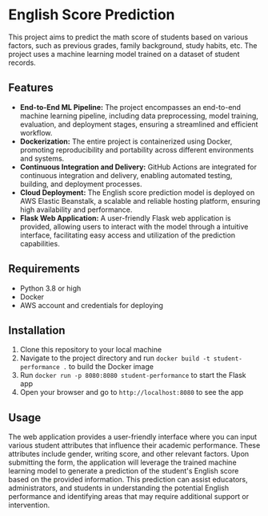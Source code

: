 # English Score Prediction
This project aims to predict the math score of students based on various factors, such as previous grades, family background, study habits, etc. The project uses a machine learning model trained on a dataset of student records.

## Features

- **End-to-End ML Pipeline:** The project encompasses an end-to-end machine learning pipeline, including data preprocessing, model training, evaluation, and deployment stages, ensuring a streamlined and efficient workflow.
- **Dockerization:** The entire project is containerized using Docker, promoting reproducibility and portability across different environments and systems.
- **Continuous Integration and Delivery:** GitHub Actions are integrated for continuous integration and delivery, enabling automated testing, building, and deployment processes.
- **Cloud Deployment:** The English score prediction model is deployed on AWS Elastic Beanstalk, a scalable and reliable hosting platform, ensuring high availability and performance.
- **Flask Web Application:** A user-friendly Flask web application is provided, allowing users to interact with the model through a intuitive interface, facilitating easy access and utilization of the prediction capabilities.


## Requirements

- Python 3.8 or high
- Docker
- AWS account and credentials for deploying 

## Installation

1. Clone this repository to your local machine
2. Navigate to the project directory and run `docker build -t student-performance .` to build the Docker image
3. Run `docker run -p 8080:8080 student-performance` to start the Flask app
4. Open your browser and go to `http://localhost:8080` to see the app

## Usage

The web application provides a user-friendly interface where you can input various student attributes that influence their academic performance. These attributes include gender, writing score, and other relevant factors. Upon submitting the form, the application will leverage the trained machine learning model to generate a prediction of the student's English score based on the provided information. This prediction can assist educators, administrators, and students in understanding the potential English performance and identifying areas that may require additional support or intervention.

